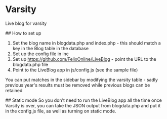# Varsity
Live blog for varsity

## How to set up

1. Set the blog name in blogdata.php and index.php - this should match a key in the Blog table in the database
2. Set up the config file in inc
3. Set up https://github.com/FelixOnline/LiveBlog - point the URL to the blogdata.php file
4. Point to the LiveBlog app in js/config.js (see the sample file)

You can put matches in the sidebar by modifying the varsity table - sadly previous year's results must be removed while previous blogs can be retained

## Static mode
So you don't need to run the LiveBlog app all the time once Varsity is over, you can take the JSON output from blogdata.php and put it in the config.js file, as well as turning on static mode.
